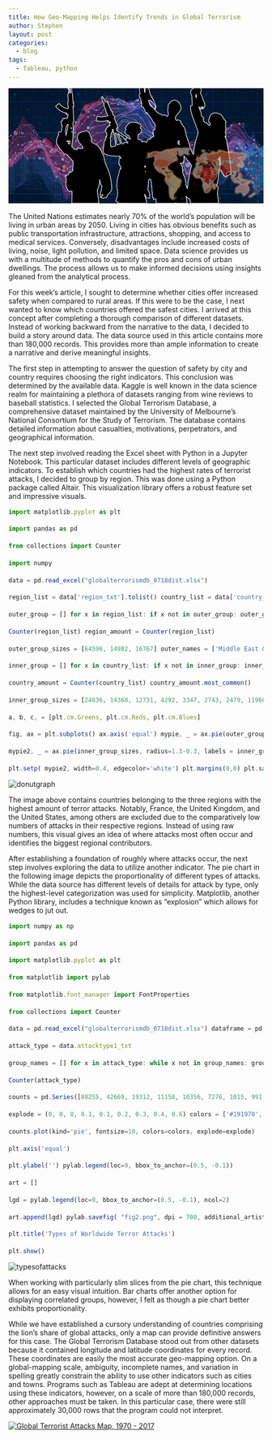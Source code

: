 ```yaml
---
title: How Geo-Mapping Helps Identify Trends in Global Terrorism
author: Stephen
layout: post
categories:
  - blog
tags:
  - Tableau, python
---
```


![header](/assets/terrorism-geomapping/header.png)

The United Nations estimates nearly 70% of the world’s population will be living in urban areas by 2050. Living in cities has obvious benefits such as public transportation infrastructure, attractions, shopping, and access to medical services. Conversely, disadvantages include increased costs of living, noise, light pollution, and limited space. Data science provides us with a multitude of methods to quantify the pros and cons of urban dwellings. The process allows us to make informed decisions using insights gleaned from the analytical process.

For this week’s article, I sought to determine whether cities offer increased safety when compared to rural areas. If this were to be the case, I next wanted to know which countries offered the safest cities. I arrived at this concept after completing a thorough comparison of different datasets. Instead of working backward from the narrative to the data, I decided to build a story around data. The data source used in this article contains more than 180,000 records. This provides more than ample information to create a narrative and derive meaningful insights.

The first step in attempting to answer the question of safety by city and country requires choosing the right indicators. This conclusion was determined by the available data. Kaggle is well known in the data science realm for maintaining a plethora of datasets ranging from wine reviews to baseball statistics. I selected the Global Terrorism Database, a comprehensive dataset maintained by the University of Melbourne’s National Consortium for the Study of Terrorism. The database contains detailed information about casualties, motivations, perpetrators, and geographical information.

The next step involved reading the Excel sheet with Python in a Jupyter Notebook. This particular dataset includes different levels of geographic indicators. To establish which countries had the highest rates of terrorist attacks, I decided to group by region. This was done using a Python package called Altair. This visualization library offers a robust feature set and impressive visuals.

```typescript
import matplotlib.pyplot as plt

import pandas as pd

from collections import Counter

import numpy

data = pd.read_excel("globalterrorismdb_0718dist.xlsx")

region_list = data['region_txt'].tolist() country_list = data['country_txt'].tolist()

outer_group = [] for x in region_list: if x not in outer_group: outer_group.append(x)

Counter(region_list) region_amount = Counter(region_list)

outer_group_sizes = [64596, 14982, 16767] outer_names = ['Middle East & North Africa', 'South Asia', 'South America']

inner_group = [] for x in country_list: if x not in inner_group: inner_group.append(x)

country_amount = Counter(country_list) country_amount.most_common()

inner_group_sizes = [24636, 14368, 12731, 4292, 3347, 2743, 2479, 11960, 3022, 8306, 6096, 2365] inner_group_names = ['Iraq', 'Pakistan', 'Afghanistan', 'Turkey', 'Yemen', 'Algeria', 'Egypt', 'India', 'Sri Lanka', 'Colombia', 'Peru', 'Chile']

a, b, c, = [plt.cm.Greens, plt.cm.Reds, plt.cm.Blues]

fig, ax = plt.subplots() ax.axis('equal') mypie, _ = ax.pie(outer_group_sizes, radius=1.3, labels = outer_names,labeldistance = 1.5, colors = [a(0.8), b(0.8), c(0.8)] ) plt.setp( mypie, width=0.3, edgecolor='white')

mypie2, _ = ax.pie(inner_group_sizes, radius=1.3-0.3, labels = inner_group_names, labeldistance = 1.4, colors=[a(.7), a(.6), a(.5), a(.4), a(.3), a(.2), a(.1), b(.5), b(.4), c(.5), c(.4), c(.3)])

plt.setp( mypie2, width=0.4, edgecolor='white') plt.margins(0,0) plt.savefig('fig1.png', dpi = 700) plt.show()
```
![donutgraph](/assets/terrorism-geomapping/Donut%2BChart%2BTerrorist%2BAttacks.png)

The image above contains countries belonging to the three regions with the highest amount of terror attacks. Notably, France, the United Kingdom, and the United States, among others are excluded due to the comparatively low numbers of attacks in their respective regions. Instead of using raw numbers, this visual gives an idea of where attacks most often occur and identifies the biggest regional contributors.

After establishing a foundation of roughly where attacks occur, the next step involves exploring the data to utilize another indicator. The pie chart in the following image depicts the proportionality of different types of attacks. While the data source has different levels of details for attack by type, only the highest-level categorization was used for simplicity. Matplotlib, another Python library, includes a technique known as “explosion” which allows for wedges to jut out.

```typescript
import numpy as np

import pandas as pd

import matplotlib.pyplot as plt

from matplotlib import pylab

from matplotlib.font_manager import FontProperties

from collections import Counter

data = pd.read_excel("globalterrorismdb_0718dist.xlsx") dataframe = pd.DataFrame(data)

attack_type = data.attacktype1_txt

group_names = [] for x in attack_type: while x not in group_names: group_names.append(x)

Counter(attack_type)

counts = pd.Series([88255, 42669, 19312, 11158, 10356, 7276, 1015, 991, 659], index = ['Assassination', 'Hostage Taking (Kidnapping)', 'Bombing/Explosion', 'Facility/Infrastructure Attack', 'Armed Assault', 'Hijacking', 'Unknown', 'Unarmed Assault', 'Hostage Taking (Barricade Incident)'])

explode = (0, 0, 0, 0.1, 0.1, 0.2, 0.3, 0.4, 0.6) colors = ['#191970', '#001CF0', '#0038E2', '#0055D4', '#0071C6', '#008DB8', '#00AAAA', '#00C69C', '#00E28E', '#00FF80']

counts.plot(kind='pie', fontsize=10, colors=colors, explode=explode)

plt.axis('equal')

plt.ylabel('') pylab.legend(loc=9, bbox_to_anchor=(0.5, -0.1))

art = []

lgd = pylab.legend(loc=9, bbox_to_anchor=(0.5, -0.1), ncol=2)

art.append(lgd) pylab.savefig( "fig2.png", dpi = 700, additional_artists=art, bbox_inches="tight" ) wedgeprops = {'linewidth': 3}

plt.title('Types of Worldwide Terror Attacks')

plt.show()
```

![typesofattacks](/assets/terrorism-geomapping/Types%2Bof%2BTerror%2BAttacks.png)

When working with particularly slim slices from the pie chart, this technique allows for an easy visual intuition. Bar charts offer another option for displaying correlated groups, however, I felt as though a pie chart better exhibits proportionality.

While we have established a cursory understanding of countries comprising the lion’s share of global attacks, only a map can provide definitive answers for this case. The Global Terrorism Database stood out from other datasets because it contained longitude and latitude coordinates for every record. These coordinates are easily the most accurate geo-mapping option. On a global-mapping scale, ambiguity, incomplete names, and variation in spelling greatly constrain the ability to use other indicators such as cities and towns. Programs such as Tableau are adept at determining locations using these indicators, however, on a scale of more than 180,000 records, other approaches must be taken. In this particular case, there were still approximately 30,000 rows that the program could not interpret.

<div class='tableauPlaceholder' id='viz1677532437351' style='position: relative'><noscript><a href='#'><img alt='Global Terrorist Attacks Map, 1970 - 2017 ' src='https:&#47;&#47;public.tableau.com&#47;static&#47;images&#47;Te&#47;TerroristMap&#47;Sheet1&#47;1_rss.png' style='border: none' /></a></noscript><object class='tableauViz'  style='display:none;'><param name='host_url' value='https%3A%2F%2Fpublic.tableau.com%2F' /> <param name='embed_code_version' value='3' /> <param name='site_root' value='' /><param name='name' value='TerroristMap&#47;Sheet1' /><param name='tabs' value='no' /><param name='toolbar' value='yes' /><param name='static_image' value='https:&#47;&#47;public.tableau.com&#47;static&#47;images&#47;Te&#47;TerroristMap&#47;Sheet1&#47;1.png' /> <param name='animate_transition' value='yes' /><param name='display_static_image' value='yes' /><param name='display_spinner' value='yes' /><param name='display_overlay' value='yes' /><param name='display_count' value='yes' /><param name='language' value='en-US' /></object></div>                <script type='text/javascript'>                    var divElement = document.getElementById('viz1677532437351');                    var vizElement = divElement.getElementsByTagName('object')[0];                    vizElement.style.width='100%';vizElement.style.height=(divElement.offsetWidth*0.75)+'px';                    var scriptElement = document.createElement('script');                    scriptElement.src = 'https://public.tableau.com/javascripts/api/viz_v1.js';                    vizElement.parentNode.insertBefore(scriptElement, vizElement);                </script>


